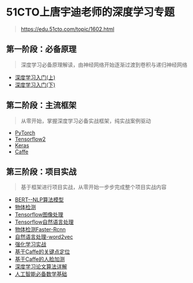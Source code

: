 # 51CTO上唐宇迪老师的深度学习专题

> https://edu.51cto.com/topic/1602.html

## 第一阶段：必备原理
> 深度学习必备原理解读，由神经网络开始逐渐过渡到卷积与递归神经网络

+ [深度学习入门(上)](https://edu.51cto.com/course/6511.html)
+ [深度学习入门(下)](https://edu.51cto.com/course/6809.html)

## 第二阶段：主流框架
> 从零开始，掌握深度学习必备实战框架，纯实战案例驱动
+ [PyTorch](https://edu.51cto.com/course/20853.html)
+ [Tensorflow2](https://edu.51cto.com/course/8232.html)
+ [Keras](https://edu.51cto.com/course/16532.html)
+ [Caffe](https://edu.51cto.com/course/7668.html)

## 第三阶段：项目实战
> 基于框架进行项目实战，从零开始一步步完成整个项目实战内容

+ [BERT--NLP算法模型](https://edu.51cto.com/course/20257.html)
+ [物体检测](https://edu.51cto.com/course/20420.html)
+ [Tensorflow图像处理](https://edu.51cto.com/course/13042.html)
+ [Tensorflow自然语言处理](https://edu.51cto.com/course/13044.html)
+ [物体检测Faster-Rcnn](https://edu.51cto.com/course/13043.html)
+ [自然语言处理-word2vec](https://edu.51cto.com/course/10315.html)
+ [强化学习实战](https://edu.51cto.com/course/9204.html)
+ [基于Caffe的关键点定位](https://edu.51cto.com/course/8021.html)
+ [基于Caffe的人脸加测](https://edu.51cto.com/course/6864.html)
+ [深度学习论文算法详解](https://edu.51cto.com/course/7254.html)
+ [人工智能必备数学基础](https://edu.51cto.com/course/14225.html)